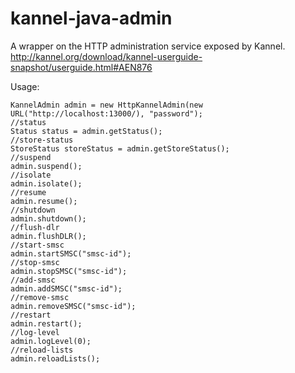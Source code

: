 # kannel-java-admin #

A wrapper on the HTTP administration service exposed by Kannel. <http://kannel.org/download/kannel-userguide-snapshot/userguide.html#AEN876>

Usage:

    KannelAdmin admin = new HttpKannelAdmin(new URL("http://localhost:13000/), "password");
    //status
    Status status = admin.getStatus();
    //store-status
    StoreStatus storeStatus = admin.getStoreStatus();
    //suspend
    admin.suspend();
    //isolate
    admin.isolate();
    //resume
    admin.resume();
    //shutdown
    admin.shutdown();
    //flush-dlr
    admin.flushDLR();
    //start-smsc
    admin.startSMSC("smsc-id");
    //stop-smsc
    admin.stopSMSC("smsc-id");
    //add-smsc
    admin.addSMSC("smsc-id");
    //remove-smsc
    admin.removeSMSC("smsc-id");
    //restart
    admin.restart();
    //log-level
    admin.logLevel(0);
    //reload-lists
    admin.reloadLists();
